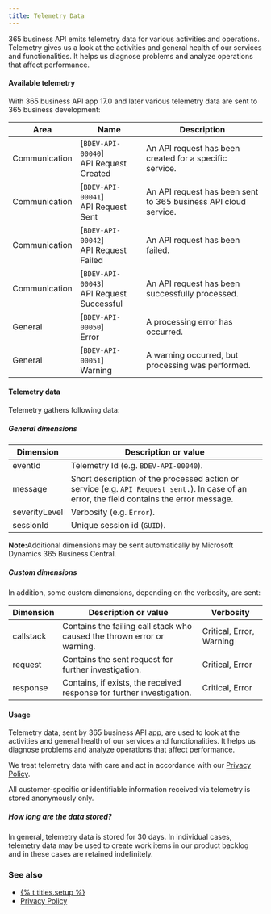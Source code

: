```yaml
---
title: Telemetry Data
---
```

365 business API emits telemetry data for various activities and operations. Telemetry gives us a look at the activities and general health of our services and functionalities. It helps us diagnose problems and analyze operations that affect performance.

#### Available telemetry
With 365 business API app 17.0 and later various telemetry data are sent to 365 business development:

| Area | Name | Description | 
| --- | --- | --- |
| Communication | [`BDEV-API-00040`]<br>API Request Created | An API request has been created for a specific service. |
| Communication | [`BDEV-API-00041`]<br>API Request Sent | An API request has been sent to 365 business API cloud service. |
| Communication | [`BDEV-API-00042`]<br>API Request Failed | An API request has been failed. |
| Communication | [`BDEV-API-00043`]<br>API Request Successful | An API request has been successfully processed. | 
| General | [`BDEV-API-00050`]<br>Error | A processing error has occurred. | 
| General | [`BDEV-API-00051`]<br>Warning | A warning occurred, but processing was performed. |

#### Telemetry data
Telemetry gathers following data:

##### General dimensions

| Dimension | Description or value | 
| --- | --- |
| eventId | Telemetry Id (e.g. `BDEV-API-00040`). | 
| message | Short description of the processed action or service (e.g. `API Request sent.`). In case of an error, the field contains the error message. |
| severityLevel | Verbosity (e.g. `Error`). |
| sessionId | Unique session id (`GUID`). |

<div class="alert alert-info">
    <i class="fa-duotone fa-thin fa-lightbulb fa-lg" style="--fa-secondary-color: #00b7c3; --fa-primary-color: #111111;"></i> <strong>Note:</strong>Additional dimensions may be sent automatically by Microsoft Dynamics 365 Business Central.
</div>

##### Custom dimensions
In addition, some custom dimensions, depending on the verbosity, are sent:

| Dimension | Description or value | Verbosity |
| --- | --- | --- |
| callstack | Contains the failing call stack who caused the thrown error or warning. | Critical, Error, Warning |
| request | Contains the sent request for further investigation. | Critical, Error |
| response | Contains, if exists, the received response for further investigation. | Critical, Error |

#### Usage
Telemetry data, sent by 365 business API app, are used to look at the activities and general health of our services and functionalities. It helps us diagnose problems and analyze operations that affect performance.

We treat telemetry data with care and act in accordance with our [Privacy Policy](https://365businessdev.com/en/privacy-policy). 

All customer-specific or identifiable information received via telemetry is stored anonymously only.

##### How long are the data stored?
In general, telemetry data is stored for 30 days. In individual cases, telemetry data may be used to create work items in our product backlog and in these cases are retained indefinitely.

### See also
 - [{% t titles.setup %}](setup.md)
 - [Privacy Policy](https://365businessdev.com/en/privacy-policy)